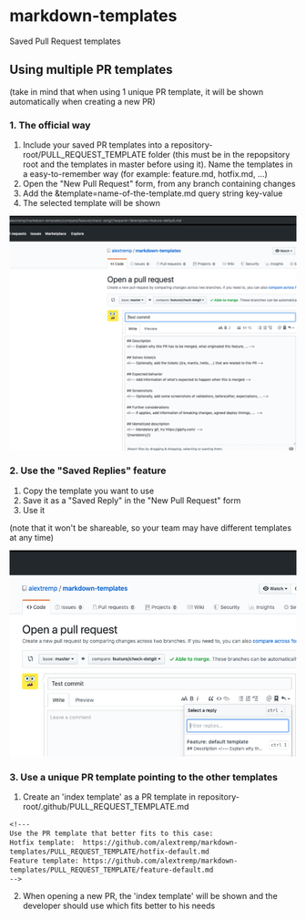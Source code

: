 # markdown-templates
Saved Pull Request templates

## Using multiple PR templates
(take in mind that when using 1 unique PR template, it will be shown automatically when creating a new PR)

### 1. The official way

1. Include your saved PR templates into a repository-root/PULL_REQUEST_TEMPLATE folder (this must be in the repopsitory root and the templates in master before using it).
Name the templates in a easy-to-remember way (for example: feature.md, hotfix.md, ...)
2. Open the "New Pull Request" form, from any branch containing changes
3. Add the &template=name-of-the-template.md query string key-value
4. The selected template will be shown

![](./doc/images/query-param.png)

### 2. Use the "Saved Replies" feature

1. Copy the template you want to use
2. Save it as a "Saved Reply" in the "New Pull Request" form
3. Use it

(note that it won't be shareable, so your team may have different templates at any time)

![](./doc/images/saved-reply.png)

### 3. Use a unique PR template pointing to the other templates

1. Create an 'index template' as a PR template in repository-root/.github/PULL_REQUEST_TEMPLATE.md
    
```
<!--- 
Use the PR template that better fits to this case:
Hotfix template:  https://github.com/alextremp/markdown-templates/PULL_REQUEST_TEMPLATE/hotfix-default.md
Feature template: https://github.com/alextremp/markdown-templates/PULL_REQUEST_TEMPLATE/feature-default.md
-->
```
    
2. When opening a new PR, the 'index template' will be shown and the developer should use which fits better to his needs
